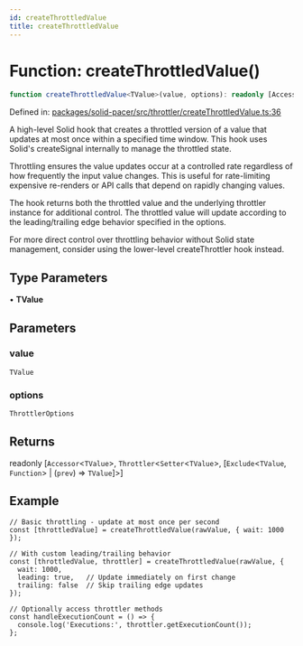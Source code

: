 ```yaml
---
id: createThrottledValue
title: createThrottledValue
---
```


<!-- DO NOT EDIT: this page is autogenerated from the type comments -->

# Function: createThrottledValue()

```ts
function createThrottledValue<TValue>(value, options): readonly [Accessor<TValue>, Throttler<Setter<TValue>, [Exclude<TValue, Function> | (prev) => TValue]>]
```

Defined in: [packages/solid-pacer/src/throttler/createThrottledValue.ts:36](https://github.com/TanStack/pacer/blob/main/packages/solid-pacer/src/throttler/createThrottledValue.ts#L36)

A high-level Solid hook that creates a throttled version of a value that updates at most once within a specified time window.
This hook uses Solid's createSignal internally to manage the throttled state.

Throttling ensures the value updates occur at a controlled rate regardless of how frequently the input value changes.
This is useful for rate-limiting expensive re-renders or API calls that depend on rapidly changing values.

The hook returns both the throttled value and the underlying throttler instance for additional control.
The throttled value will update according to the leading/trailing edge behavior specified in the options.

For more direct control over throttling behavior without Solid state management,
consider using the lower-level createThrottler hook instead.

## Type Parameters

• **TValue**

## Parameters

### value

`TValue`

### options

`ThrottlerOptions`

## Returns

readonly \[`Accessor`\<`TValue`\>, `Throttler`\<`Setter`\<`TValue`\>, \[`Exclude`\<`TValue`, `Function`\> \| (`prev`) => `TValue`\]\>\]

## Example

```tsx
// Basic throttling - update at most once per second
const [throttledValue] = createThrottledValue(rawValue, { wait: 1000 });

// With custom leading/trailing behavior
const [throttledValue, throttler] = createThrottledValue(rawValue, {
  wait: 1000,
  leading: true,   // Update immediately on first change
  trailing: false  // Skip trailing edge updates
});

// Optionally access throttler methods
const handleExecutionCount = () => {
  console.log('Executions:', throttler.getExecutionCount());
};
```
